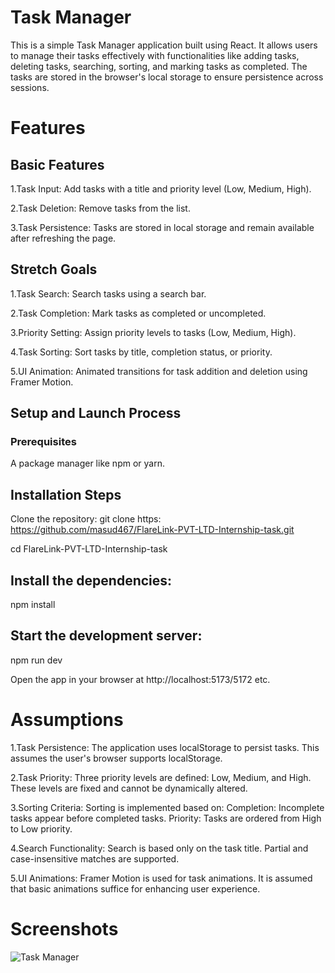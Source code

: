 # Task Manager

This is a simple Task Manager application built using React. It allows users to manage their tasks effectively with functionalities like adding tasks, deleting tasks, searching, sorting, and marking tasks as completed. The tasks are stored in the browser's local storage to ensure persistence across sessions.
# Features
## Basic Features
1.Task Input: Add tasks with a title and priority level (Low, Medium, High).

2.Task Deletion: Remove tasks from the list.

3.Task Persistence: Tasks are stored in local storage and remain available after refreshing the page.
## Stretch Goals
1.Task Search: Search tasks using a search bar.

2.Task Completion: Mark tasks as completed or uncompleted.

3.Priority Setting: Assign priority levels to tasks (Low, Medium, High).

4.Task Sorting: Sort tasks by title, completion status, or priority.

5.UI Animation: Animated transitions for task addition and deletion using Framer Motion.

## Setup and Launch Process
### Prerequisites
A package manager like npm or yarn.
## Installation Steps
Clone the repository:
git clone https: https://github.com/masud467/FlareLink-PVT-LTD-Internship-task.git

cd FlareLink-PVT-LTD-Internship-task
## Install the dependencies:
npm install
## Start the development server:
npm run dev

Open the app in your browser at http://localhost:5173/5172 etc.

# Assumptions
1.Task Persistence:
The application uses localStorage to persist tasks. This assumes the user's browser supports localStorage.

2.Task Priority:
Three priority levels are defined: Low, Medium, and High. These levels are fixed and cannot be dynamically altered.

3.Sorting Criteria:
Sorting is implemented based on:
Completion: Incomplete tasks appear before completed tasks.
Priority: Tasks are ordered from High to Low priority.

4.Search Functionality:
Search is based only on the task title. Partial and case-insensitive matches are supported.

5.UI Animations:
Framer Motion is used for task animations. It is assumed that basic animations suffice for enhancing user experience.

# Screenshots
![Task Manager](https://github.com/user-attachments/assets/29d1ef6d-b5f9-4748-b36c-0a333478b56f)

